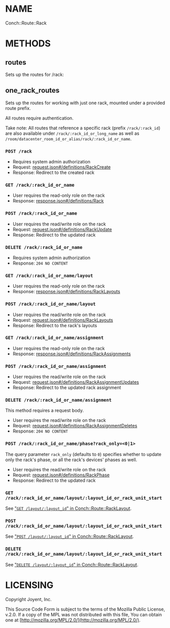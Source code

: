 # NAME

Conch::Route::Rack

# METHODS

## routes

Sets up the routes for /rack:

## one\_rack\_routes

Sets up the routes for working with just one rack, mounted under a provided route prefix.

All routes require authentication.

Take note: All routes that reference a specific rack (prefix `/rack/:rack_id`) are also
available under `/rack/:rack_id_or_long_name` as well as
`/room/datacenter_room_id_or_alias/rack/:rack_id_or_name`.

### `POST /rack`

- Requires system admin authorization
- Request: [request.json#/definitions/RackCreate](../json-schema/request.json#/definitions/RackCreate)
- Response: Redirect to the created rack

### `GET /rack/:rack_id_or_name`

- User requires the read-only role on the rack
- Response: [response.json#/definitions/Rack](../json-schema/response.json#/definitions/Rack)

### `POST /rack/:rack_id_or_name`

- User requires the read/write role on the rack
- Request: [request.json#/definitions/RackUpdate](../json-schema/request.json#/definitions/RackUpdate)
- Response: Redirect to the updated rack

### `DELETE /rack/:rack_id_or_name`

- Requires system admin authorization
- Response: `204 NO CONTENT`

### `GET /rack/:rack_id_or_name/layout`

- User requires the read-only role on the rack
- Response: [response.json#/definitions/RackLayouts](../json-schema/response.json#/definitions/RackLayouts)

### `POST /rack/:rack_id_or_name/layout`

- User requires the read/write role on the rack
- Request: [request.json#/definitions/RackLayouts](../json-schema/request.json#/definitions/RackLayouts)
- Response: Redirect to the rack's layouts

### `GET /rack/:rack_id_or_name/assignment`

- User requires the read-only role on the rack
- Response: [response.json#/definitions/RackAssignments](../json-schema/response.json#/definitions/RackAssignments)

### `POST /rack/:rack_id_or_name/assignment`

- User requires the read/write role on the rack
- Request: [request.json#/definitions/RackAssignmentUpdates](../json-schema/request.json#/definitions/RackAssignmentUpdates)
- Response: Redirect to the updated rack assignment

### `DELETE /rack/:rack_id_or_name/assignment`

This method requires a request body.

- User requires the read/write role on the rack
- Request: [request.json#/definitions/RackAssignmentDeletes](../json-schema/request.json#/definitions/RackAssignmentDeletes)
- Response: `204 NO CONTENT`

### `POST /rack/:rack_id_or_name/phase?rack_only=<0|1>`

The query parameter `rack_only` (defaults to `0`) specifies whether to update
only the rack's phase, or all the rack's devices' phases as well.

- User requires the read/write role on the rack
- Request: [request.json#/definitions/RackPhase](../json-schema/request.json#/definitions/RackPhase)
- Response: Redirect to the updated rack

### `GET /rack/:rack_id_or_name/layout/:layout_id_or_rack_unit_start`

See ["`GET /layout/:layout_id`" in Conch::Route::RackLayout](../modules/Conch%3A%3ARoute%3A%3ARackLayout#GET-layout-:layout_id).

### `POST /rack/:rack_id_or_name/layout/:layout_id_or_rack_unit_start`

See ["`POST /layout/:layout_id`" in Conch::Route::RackLayout](../modules/Conch%3A%3ARoute%3A%3ARackLayout#POST-layout-:layout_id).

### `DELETE /rack/:rack_id_or_name/layout/:layout_id_or_rack_unit_start`

See ["`DELETE /layout/:layout_id`" in Conch::Route::RackLayout](../modules/Conch%3A%3ARoute%3A%3ARackLayout#DELETE-layout-:layout_id).

# LICENSING

Copyright Joyent, Inc.

This Source Code Form is subject to the terms of the Mozilla Public License,
v.2.0. If a copy of the MPL was not distributed with this file, You can obtain
one at [http://mozilla.org/MPL/2.0/](http://mozilla.org/MPL/2.0/).
